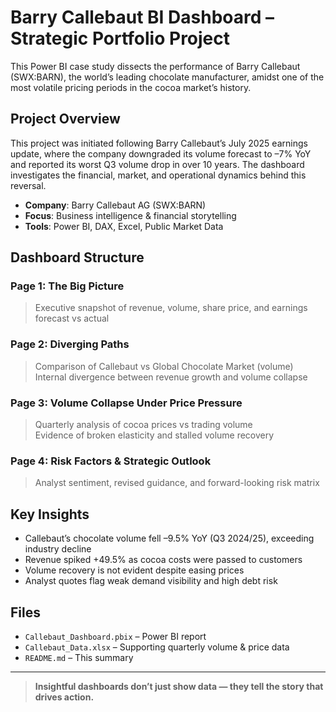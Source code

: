 # Barry Callebaut BI Dashboard – Strategic Portfolio Project

This Power BI case study dissects the performance of Barry Callebaut (SWX:BARN), the world’s leading chocolate manufacturer, amidst one of the most volatile pricing periods in the cocoa market’s history.

## Project Overview

This project was initiated following Barry Callebaut’s July 2025 earnings update, where the company downgraded its volume forecast to –7% YoY and reported its worst Q3 volume drop in over 10 years. The dashboard investigates the financial, market, and operational dynamics behind this reversal.

- **Company**: Barry Callebaut AG (SWX:BARN)
- **Focus**: Business intelligence & financial storytelling
- **Tools**: Power BI, DAX, Excel, Public Market Data

## Dashboard Structure

### Page 1: The Big Picture
> Executive snapshot of revenue, volume, share price, and earnings forecast vs actual

### Page 2: Diverging Paths
> Comparison of Callebaut vs Global Chocolate Market (volume)  
> Internal divergence between revenue growth and volume collapse

### Page 3: Volume Collapse Under Price Pressure
> Quarterly analysis of cocoa prices vs trading volume  
> Evidence of broken elasticity and stalled volume recovery

### Page 4: Risk Factors & Strategic Outlook
> Analyst sentiment, revised guidance, and forward-looking risk matrix

## Key Insights

- Callebaut’s chocolate volume fell –9.5% YoY (Q3 2024/25), exceeding industry decline
- Revenue spiked +49.5% as cocoa costs were passed to customers
- Volume recovery is not evident despite easing prices
- Analyst quotes flag weak demand visibility and high debt risk

## Files

- `Callebaut_Dashboard.pbix` – Power BI report
- `Callebaut_Data.xlsx` – Supporting quarterly volume & price data
- `README.md` – This summary

---

> **Insightful dashboards don’t just show data — they tell the story that drives action.**

